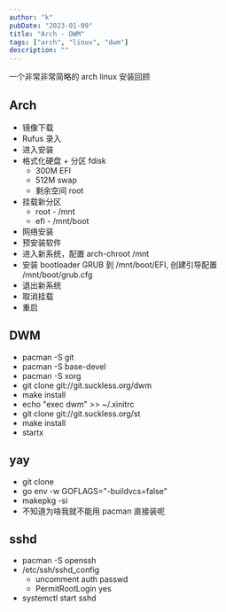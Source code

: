 ```yaml
---
author: "k"
pubDate: "2023-01-09"
title: "Arch - DWM"
tags: ["arch", "linux", "dwm"]
description: ""
---
```


一个非常非常简略的 arch linux 安装回顾

## Arch

- 镜像下载
- Rufus 录入
- 进入安装
- 格式化硬盘 + 分区 fdisk
  - 300M EFI
  - 512M swap
  - 剩余空间 root
- 挂载新分区
  - root - /mnt
  - efi - /mnt/boot
- 网络安装
- 预安装软件
- 进入新系统，配置 arch-chroot /mnt
- 安装 bootloader GRUB 到 /mnt/boot/EFI, 创建引导配置 /mnt/boot/grub.cfg
- 退出新系统
- 取消挂载
- 重启

## DWM

- pacman -S git
- pacman -S base-devel
- pacman -S xorg
- git clone git://git.suckless.org/dwm
- make install
- echo "exec dwm" >> ~/.xinitrc
- git clone git://git.suckless.org/st
- make install
- startx

## yay

- git clone
- go env -w GOFLAGS="-buildvcs=false"
- makepkg -si
- 不知道为啥我就不能用 pacman 直接装呢

## sshd

- pacman -S openssh
- /etc/ssh/sshd_config
  - uncomment auth passwd
  - PermitRootLogin yes
- systemctl start sshd
